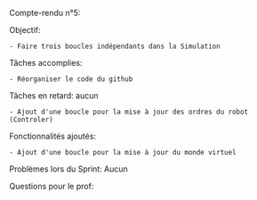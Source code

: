 Compte-rendu n°5:

Objectif:
	
	- Faire trois boucles indépendants dans la Simulation


Tâches accomplies:
	
	- Réorganiser le code du github

Tâches en retard: aucun

	- Ajout d'une boucle pour la mise à jour des ordres du robot (Controler)

Fonctionnalités ajoutés:

	- Ajout d'une boucle pour la mise à jour du monde virtuel

Problèmes lors du Sprint: Aucun

Questions pour le prof:



